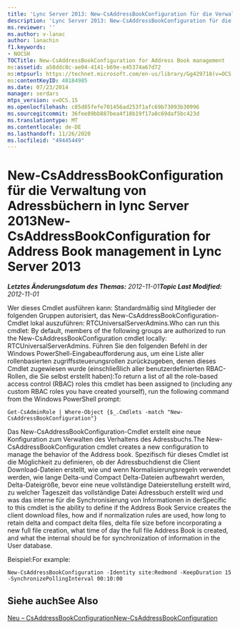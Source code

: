 ```yaml
---
title: 'Lync Server 2013: New-CsAddressBookConfiguration für die Verwaltung von Adressbüchern'
description: 'Lync Server 2013: New-CsAddressBookConfiguration für die Verwaltung von Adressbüchern.'
ms.reviewer: ''
ms.author: v-lanac
author: lanachin
f1.keywords:
- NOCSH
TOCTitle: New-CsAddressBookConfiguration for Address Book management
ms:assetid: a58ddc8c-ae04-4141-b69e-e45374a67d72
ms:mtpsurl: https://technet.microsoft.com/en-us/library/Gg429718(v=OCS.15)
ms:contentKeyID: 48184985
ms.date: 07/23/2014
manager: serdars
mtps_version: v=OCS.15
ms.openlocfilehash: c85d85fefe701456ad253f1afc69b73093b30996
ms.sourcegitcommit: 36fee89bb887bea4f18b19f17a8c69daf5bc423d
ms.translationtype: MT
ms.contentlocale: de-DE
ms.lasthandoff: 11/26/2020
ms.locfileid: "49445449"
---
```

# <a name="new-csaddressbookconfiguration-for-address-book-management-in-lync-server-2013"></a><span data-ttu-id="a3fdb-103">New-CsAddressBookConfiguration für die Verwaltung von Adressbüchern in lync Server 2013</span><span class="sxs-lookup"><span data-stu-id="a3fdb-103">New-CsAddressBookConfiguration for Address Book management in Lync Server 2013</span></span>

<div data-xmlns="http://www.w3.org/1999/xhtml">

<div class="topic" data-xmlns="http://www.w3.org/1999/xhtml" data-msxsl="urn:schemas-microsoft-com:xslt" data-cs="https://msdn.microsoft.com/">

<div data-asp="https://msdn2.microsoft.com/asp">



</div>

<div id="mainSection">

<div id="mainBody"><span data-ttu-id="a3fdb-104">

<span> </span></span><span class="sxs-lookup"><span data-stu-id="a3fdb-104">

<span> </span></span></span>

<span data-ttu-id="a3fdb-105">_**Letztes Änderungsdatum des Themas:** 2012-11-01_</span><span class="sxs-lookup"><span data-stu-id="a3fdb-105">_**Topic Last Modified:** 2012-11-01_</span></span>

<span data-ttu-id="a3fdb-106">Wer dieses Cmdlet ausführen kann: Standardmäßig sind Mitglieder der folgenden Gruppen autorisiert, das New-CsAddressBookConfiguration-Cmdlet lokal auszuführen: RTCUniversalServerAdmins.</span><span class="sxs-lookup"><span data-stu-id="a3fdb-106">Who can run this cmdlet: By default, members of the following groups are authorized to run the New-CsAddressBookConfiguration cmdlet locally: RTCUniversalServerAdmins.</span></span> <span data-ttu-id="a3fdb-107">Führen Sie den folgenden Befehl in der Windows PowerShell-Eingabeaufforderung aus, um eine Liste aller rollenbasierten zugriffssteuerungsrollen zurückzugeben, denen dieses Cmdlet zugewiesen wurde (einschließlich aller benutzerdefinierten RBAC-Rollen, die Sie selbst erstellt haben):</span><span class="sxs-lookup"><span data-stu-id="a3fdb-107">To return a list of all the role-based access control (RBAC) roles this cmdlet has been assigned to (including any custom RBAC roles you have created yourself), run the following command from the Windows PowerShell prompt:</span></span>

    Get-CsAdminRole | Where-Object {$_.Cmdlets -match "New-CsAddressBookConfiguration"}

<span data-ttu-id="a3fdb-108">Das New-CsAddressBookConfiguration-Cmdlet erstellt eine neue Konfiguration zum Verwalten des Verhaltens des Adressbuchs.</span><span class="sxs-lookup"><span data-stu-id="a3fdb-108">The New-CsAddressBookConfiguration cmdlet creates a new configuration to manage the behavior of the Address book.</span></span> <span data-ttu-id="a3fdb-109">Spezifisch für dieses Cmdlet ist die Möglichkeit zu definieren, ob der Adressbuchdienst die Client Download-Dateien erstellt, wie und wenn Normalisierungsregeln verwendet werden, wie lange Delta-und Compact Delta-Dateien aufbewahrt werden, Delta-Dateigröße, bevor eine neue vollständige Dateierstellung erstellt wird, zu welcher Tageszeit das vollständige Datei Adressbuch erstellt wird und was das interne für die Synchronisierung von Informationen in der</span><span class="sxs-lookup"><span data-stu-id="a3fdb-109">Specific to this cmdlet is the ability to define if the Address Book Service creates the client download files, how and if normalization rules are used, how long to retain delta and compact delta files, delta file size before incorporating a new full file creation, what time of day the full file Address Book is created, and what the internal should be for synchronization of information in the User database.</span></span>

<span data-ttu-id="a3fdb-110">Beispiel:</span><span class="sxs-lookup"><span data-stu-id="a3fdb-110">For example:</span></span>

    New-CsAddressBookConfiguration -Identity site:Redmond -KeepDuration 15 -SynchronizePollingInterval 00:10:00

<div>

## <a name="see-also"></a><span data-ttu-id="a3fdb-111">Siehe auch</span><span class="sxs-lookup"><span data-stu-id="a3fdb-111">See Also</span></span>


[<span data-ttu-id="a3fdb-112">Neu – CsAddressBookConfiguration</span><span class="sxs-lookup"><span data-stu-id="a3fdb-112">New-CsAddressBookConfiguration</span></span>](https://docs.microsoft.com/powershell/module/skype/New-CsAddressBookConfiguration)  
  

<span data-ttu-id="a3fdb-113"></div>

</div>

<span> </span>

</div>

</div>

</span><span class="sxs-lookup"><span data-stu-id="a3fdb-113"></div>

</div>

<span> </span>

</div>

</div>

</span></span></div>

